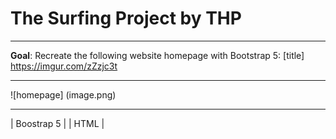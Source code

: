 # The Surfing Project by THP
---

**Goal**: Recreate the following website homepage with Bootstrap 5: [title] https://imgur.com/zZzjc3t

---

![homepage] (image.png)


----


| Boostrap 5 |
| HTML |



